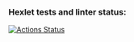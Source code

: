 ### Hexlet tests and linter status:
[![Actions Status](https://github.com/medsoniams/layout-designer-project-lvl1/workflows/hexlet-check/badge.svg)](https://github.com/medsoniams/layout-designer-project-lvl1/actions)